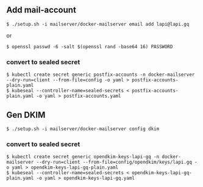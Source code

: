 ## Add mail-account
```
$ ./setup.sh -i mailserver/docker-mailserver email add lapi@lapi.gq
```
or
```
$ openssl passwd -6 -salt $(openssl rand -base64 16) PASSWORD
```

### convert to sealed secret
```
$ kubectl create secret generic postfix-accounts -n docker-mailserver --dry-run=client --from-file=config -o yaml > postfix-accounts-plain.yaml
$ kubeseal --controller-name=sealed-secrets < postfix-accounts-plain.yaml -o yaml > postfix-accounts.yaml
```

## Gen DKIM
```
$ ./setup.sh -i mailserver/docker-mailserver config dkim
```

### convert to sealed secret
```
$ kubectl create secret generic opendkim-keys-lapi-gq -n docker-mailserver --dry-run=client --from-file=config/opendkim/keys/lapi.gq -o yaml > opendkim-keys-lapi-gq-plain.yaml
$ kubeseal --controller-name=sealed-secrets < opendkim-keys-lapi-gq-plain.yaml -o yaml > opendkim-keys-lapi-gq.yaml
```

